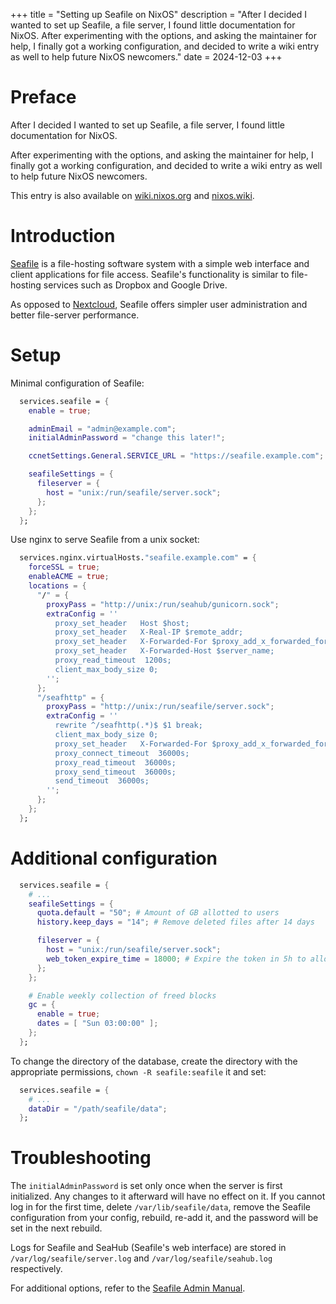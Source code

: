 +++
title = "Setting up Seafile on NixOS"
description = "After I decided I wanted to set up Seafile, a file server, I found little documentation for NixOS. After experimenting with the options, and asking the maintainer for help, I finally got a working configuration, and decided to write a wiki entry as well to help future NixOS newcomers."
date = 2024-12-03
+++

# Preface
After I decided I wanted to set up Seafile, a file server, I found little
documentation for NixOS.

After experimenting with the options, and asking the maintainer for help, I
finally got a working configuration, and decided to write a wiki entry as well
to help future NixOS newcomers.

This entry is also available on
[wiki.nixos.org](https://wiki.nixos.org/wiki/Seafile) and
[nixos.wiki](https://nixos.wiki/wiki/Seafile).

# Introduction

[Seafile](https://www.seafile.com/) is a file-hosting software
system with a simple web interface and client applications for file
access. Seafile's functionality is similar to file-hosting services
such as Dropbox and Google Drive.

As opposed to [Nextcloud](https://nextcloud.com/), Seafile offers simpler
user administration and better file-server performance.

# Setup
Minimal configuration of Seafile:
```nix
  services.seafile = {
    enable = true;

    adminEmail = "admin@example.com";
    initialAdminPassword = "change this later!";

    ccnetSettings.General.SERVICE_URL = "https://seafile.example.com";

    seafileSettings = {
      fileserver = {
        host = "unix:/run/seafile/server.sock";
      };
    };
  };
```

Use nginx to serve Seafile from a unix socket:
```nix
  services.nginx.virtualHosts."seafile.example.com" = {
    forceSSL = true;
    enableACME = true;
    locations = {
      "/" = {
        proxyPass = "http://unix:/run/seahub/gunicorn.sock";
        extraConfig = ''
          proxy_set_header   Host $host;
          proxy_set_header   X-Real-IP $remote_addr;
          proxy_set_header   X-Forwarded-For $proxy_add_x_forwarded_for;
          proxy_set_header   X-Forwarded-Host $server_name;
          proxy_read_timeout  1200s;
          client_max_body_size 0;
        '';
      };
      "/seafhttp" = {
        proxyPass = "http://unix:/run/seafile/server.sock";
        extraConfig = ''
          rewrite ^/seafhttp(.*)$ $1 break;
          client_max_body_size 0;
          proxy_set_header   X-Forwarded-For $proxy_add_x_forwarded_for;
          proxy_connect_timeout  36000s;
          proxy_read_timeout  36000s;
          proxy_send_timeout  36000s;
          send_timeout  36000s;
        '';
      };
    };
  };
```

# Additional configuration
```nix
  services.seafile = {
    # ...
    seafileSettings = {
      quota.default = "50"; # Amount of GB allotted to users
      history.keep_days = "14"; # Remove deleted files after 14 days

      fileserver = {
        host = "unix:/run/seafile/server.sock";
        web_token_expire_time = 18000; # Expire the token in 5h to allow longer uploads
      };
    };

    # Enable weekly collection of freed blocks
    gc = {
      enable = true;
      dates = [ "Sun 03:00:00" ];
    };
  };
```

To change the directory of the database, create the directory with the
appropriate permissions, `chown -R seafile:seafile` it and set:
```nix
  services.seafile = {
    # ...
    dataDir = "/path/seafile/data";
  };
```

# Troubleshooting
The `initialAdminPassword` is set only once when the server is first
initialized. Any changes to it afterward will have no effect on it. If
you cannot log in for the first time, delete `/var/lib/seafile/data`,
remove the Seafile configuration from your config, rebuild, re-add it,
and the password will be set in the next rebuild.

Logs for Seafile and SeaHub (Seafile's web interface) are stored
in `/var/log/seafile/server.log` and `/var/log/seafile/seahub.log` respectively.

For additional options, refer to the [Seafile Admin
Manual](https://manual.seafile.com/13.0/config/).

